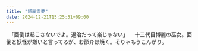 ```yaml
---
title: "博麗霊夢"
date: 2024-12-21T15:25:51+09:00
---
```

　「面倒は起こさないでよ。退治だって楽じゃない」
　十三代目博麗の巫女。面倒と妖怪が嫌いと言ってるが、お節介は焼く。そりゃもうこんがり。
　
